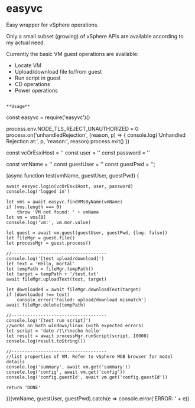 # easyvc

Easy wrapper for vSphere operations.

Only a small subset (growing) of vSphere APIs are available according to my actual need. 

Currently the basic VM guest operations are available:

* Locate VM
* Upload/download file to/from guest
* Run script in guest
* CD operations
* Power operations

```

**Usage**

```

const easyvc = require('easyvc')()

process.env.NODE_TLS_REJECT_UNAUTHORIZED = 0
process.on('unhandledRejection', (reason, p) => {
	console.log('Unhandled Rejection at:', p, 'reason:', reason)
	process.exit()
})

const vcOrEsxiHost = '<your vc or esxi>'
const user = '<vc user name>'
const password = '<vc password>'

const vmName = '<vm name>'
const guestUser = '<vm os user name>'
const guestPwd = '<vm password>';

(async function test(vmName, guestUser, guestPwd) {
		
	await easyvc.login(vcOrEsxiHost, user, password)	
	console.log('logged in')
	
	let vms = await easyvc.findVMsByName(vmName)
	if (vms.length === 0)
		throw 'VM not found: ' + vmName
	let vm = vms[0]
	console.log('vm:', vm.mor.value)
	
	let guest = await vm.guest(guestUser, guestPwd, {log: false})
	let fileMgr = guest.file()
	let processMgr = guest.process()

	//------------------------------------
	console.log('[test upload/download]')
	let text = 'Hello, mortal'
	let tempPath = fileMgr.tempPath()
	let target = tempPath + '/test.txt'
	await fileMgr.uploadText(text, target)

	let downloaded = await fileMgr.downloadText(target)
	if (downloaded !== text)
		console.error('Failed: upload/download mismatch')
	await fileMgr.delete(tempPath)

	//------------------------------------
	console.log('[test run script]')
	//works on both windows/linux (with expected errors)
	let script = 'date /t\r\necho hello'
	let result = await processMgr.runScript(script, 10000)
	console.log(result.toString())
	
	//------------------------------------
	//list properties of VM. Refer to vSphere MOB browser for model details
	console.log('summary', await vm.get('summary'))
	console.log('config', await vm.get('config'))
	console.log('config.guestId', await vm.get('config.guestId'))

	return 'DONE'
})(vmName, guestUser, guestPwd).catch(e => console.error('ERROR: ' + e))
```

